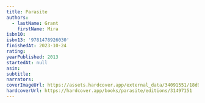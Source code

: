 ```yaml
---
title: Parasite
authors:
  - lastName: Grant
    firstName: Mira
isbn10:
isbn13: '9781478926030'
finishedAt: 2023-10-24
rating:
yearPublished: 2013
startedAt: null
asin:
subtitle:
narrators:
coverImageUrl: https://assets.hardcover.app/external_data/34091551/18d9a1284844e073c014651a34735713c007aea2.jpeg
hardcoverUrl: https://hardcover.app/books/parasite/editions/31497151
---
```

